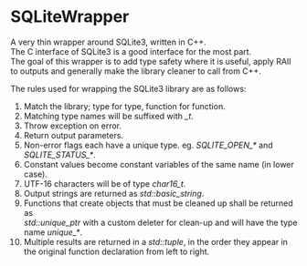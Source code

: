 # SQLiteWrapper
A very thin wrapper around SQLite3, written in C++.  
The C interface of SQLite3 is a good interface for the most part.  
The goal of this wrapper is to add type safety where it is useful, apply RAII  
to outputs and generally make the library cleaner to call from C++.  

The rules used for wrapping the SQLite3 library are as follows:  
1. Match the library; type for type, function for function.  
2. Matching type names will be suffixed with _\_t_.  
3. Throw exception on error.  
4. Return output parameters.  
5. Non-error flags each have a unique type. eg. _SQLITE_OPEN\_\*_ and  
_SQLITE_STATUS\_\*_.  
6. Constant values become constant variables of the same name (in lower case).  
7. UTF-16 characters will be of type _char16_t_.  
8. Output strings are returned as _std::basic_string_.  
9. Functions that create objects that must be cleaned up shall be returned as  
_std::unique_ptr<T>_ with a custom deleter for clean-up and will have the type  
name _unique\_\*_.  
10. Multiple results are returned in a _std::tuple_, in the order they appear in  
the original function declaration from left to right.  
